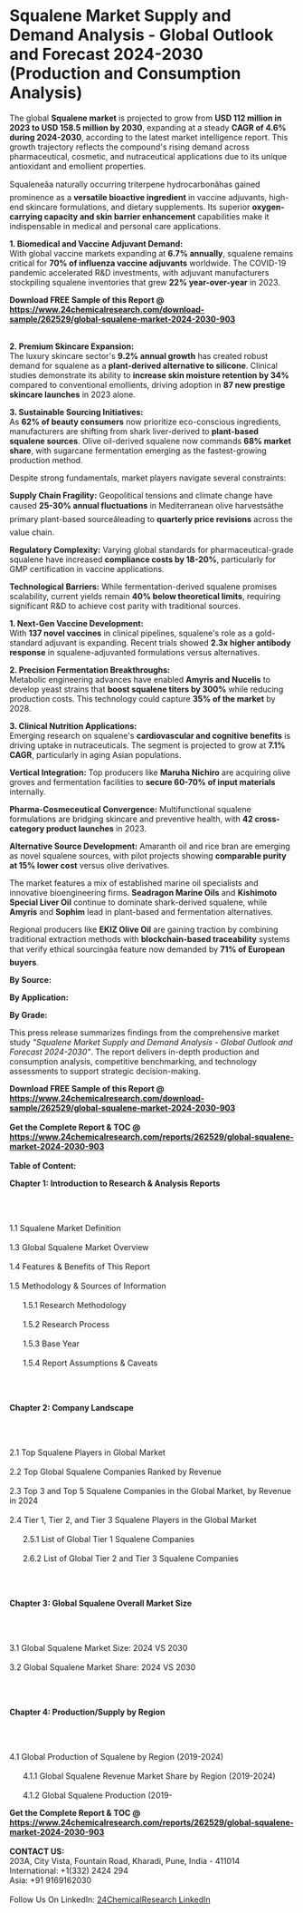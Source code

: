 <h1>Squalene Market Supply and Demand Analysis - Global Outlook and Forecast 2024-2030 (Production and Consumption Analysis)</h1><p>The global <strong>Squalene market</strong> is projected to grow from <strong>USD 112 million in 2023 to USD 158.5 million by 2030</strong>, expanding at a steady <strong>CAGR of 4.6% during 2024-2030</strong>, according to the latest market intelligence report. This growth trajectory reflects the compound's rising demand across pharmaceutical, cosmetic, and nutraceutical applications due to its unique antioxidant and emollient properties.</p><p>Squaleneâa naturally occurring triterpene hydrocarbonâhas gained prominence as a <strong>versatile bioactive ingredient</strong> in vaccine adjuvants, high-end skincare formulations, and dietary supplements. Its superior <strong>oxygen-carrying capacity and skin barrier enhancement</strong> capabilities make it indispensable in medical and personal care applications.</p><p><strong>1. Biomedical and Vaccine Adjuvant Demand:</strong><br>
With global vaccine markets expanding at <strong>6.7% annually</strong>, squalene remains critical for <strong>70% of influenza vaccine adjuvants</strong> worldwide. The COVID-19 pandemic accelerated R&amp;D investments, with adjuvant manufacturers stockpiling squalene inventories that grew <strong>22% year-over-year</strong> in 2023.</p><div><b>Download FREE Sample of this Report @ 
            <a href="https://www.24chemicalresearch.com/download-sample/262529/global-squalene-market-2024-2030-903">
            https://www.24chemicalresearch.com/download-sample/262529/global-squalene-market-2024-2030-903</a></b></div><br><p><strong>2. Premium Skincare Expansion:</strong><br>
The luxury skincare sector's <strong>9.2% annual growth</strong> has created robust demand for squalene as a <strong>plant-derived alternative to silicone</strong>. Clinical studies demonstrate its ability to <strong>increase skin moisture retention by 34%</strong> compared to conventional emollients, driving adoption in <strong>87 new prestige skincare launches</strong> in 2023 alone.</p><p><strong>3. Sustainable Sourcing Initiatives:</strong><br>
As <strong>62% of beauty consumers</strong> now prioritize eco-conscious ingredients, manufacturers are shifting from shark liver-derived to <strong>plant-based squalene sources</strong>. Olive oil-derived squalene now commands <strong>68% market share</strong>, with sugarcane fermentation emerging as the fastest-growing production method.</p><p>Despite strong fundamentals, market players navigate several constraints:</p><p><strong>Supply Chain Fragility:</strong> Geopolitical tensions and climate change have caused <strong>25-30% annual fluctuations</strong> in Mediterranean olive harvestsâthe primary plant-based sourceâleading to <strong>quarterly price revisions</strong> across the value chain.</p><p><strong>Regulatory Complexity:</strong> Varying global standards for pharmaceutical-grade squalene have increased <strong>compliance costs by 18-20%</strong>, particularly for GMP certification in vaccine applications.</p><p><strong>Technological Barriers:</strong> While fermentation-derived squalene promises scalability, current yields remain <strong>40% below theoretical limits</strong>, requiring significant R&amp;D to achieve cost parity with traditional sources.</p><p><strong>1. Next-Gen Vaccine Development:</strong><br>
With <strong>137 novel vaccines</strong> in clinical pipelines, squalene's role as a gold-standard adjuvant is expanding. Recent trials showed <strong>2.3x higher antibody response</strong> in squalene-adjuvanted formulations versus alternatives.</p><p><strong>2. Precision Fermentation Breakthroughs:</strong><br>
Metabolic engineering advances have enabled <strong>Amyris and Nucelis</strong> to develop yeast strains that <strong>boost squalene titers by 300%</strong> while reducing production costs. This technology could capture <strong>35% of the market</strong> by 2028.</p><p><strong>3. Clinical Nutrition Applications:</strong><br>
Emerging research on squalene's <strong>cardiovascular and cognitive benefits</strong> is driving uptake in nutraceuticals. The segment is projected to grow at <strong>7.1% CAGR</strong>, particularly in aging Asian populations.</p><p><strong>Vertical Integration:</strong> Top producers like <strong>Maruha Nichiro</strong> are acquiring olive groves and fermentation facilities to <strong>secure 60-70% of input materials</strong> internally.</p><p><strong>Pharma-Cosmeceutical Convergence:</strong> Multifunctional squalene formulations are bridging skincare and preventive health, with <strong>42 cross-category product launches</strong> in 2023.</p><p><strong>Alternative Source Development:</strong> Amaranth oil and rice bran are emerging as novel squalene sources, with pilot projects showing <strong>comparable purity at 15% lower cost</strong> versus olive derivatives.</p><p>The market features a mix of established marine oil specialists and innovative bioengineering firms. <strong>Seadragon Marine Oils</strong> and <strong>Kishimoto Special Liver Oil</strong> continue to dominate shark-derived squalene, while <strong>Amyris</strong> and <strong>Sophim</strong> lead in plant-based and fermentation alternatives.</p><p>Regional producers like <strong>EKIZ Olive Oil</strong> are gaining traction by combining traditional extraction methods with <strong>blockchain-based traceability</strong> systems that verify ethical sourcingâa feature now demanded by <strong>71% of European buyers</strong>.</p><p><strong>By Source:</strong></p><p><strong>By Application:</strong></p><p><strong>By Grade:</strong></p><p>This press release summarizes findings from the comprehensive market study <em>"Squalene Market Supply and Demand Analysis - Global Outlook and Forecast 2024-2030"</em>. The report delivers in-depth production and consumption analysis, competitive benchmarking, and technology assessments to support strategic decision-making.</p><div><b>Download FREE Sample of this Report @ 
            <a href="https://www.24chemicalresearch.com/download-sample/262529/global-squalene-market-2024-2030-903">
            https://www.24chemicalresearch.com/download-sample/262529/global-squalene-market-2024-2030-903</a></b></div><br><div><b>Get the Complete Report & TOC @ 
            <a href="https://www.24chemicalresearch.com/reports/262529/global-squalene-market-2024-2030-903">
            https://www.24chemicalresearch.com/reports/262529/global-squalene-market-2024-2030-903</a></b></div><br>
            <b>Table of Content:</b><p><p><strong>Chapter 1: Introduction to Research &amp; Analysis Reports</strong></p><br />
<br />
<p>1.1 Squalene Market Definition<br /><br />
1.3 Global Squalene Market Overview<br /><br />
1.4 Features &amp; Benefits of This Report<br /><br />
1.5 Methodology &amp; Sources of Information<br /><br />
&nbsp;&nbsp;&nbsp;&nbsp;&nbsp; 1.5.1 Research Methodology<br /><br />
&nbsp;&nbsp;&nbsp;&nbsp;&nbsp; 1.5.2 Research Process<br /><br />
&nbsp;&nbsp;&nbsp;&nbsp;&nbsp; 1.5.3 Base Year<br /><br />
&nbsp;&nbsp;&nbsp;&nbsp;&nbsp; 1.5.4 Report Assumptions &amp; Caveats</p><br />
<br />
<p><strong>Chapter 2: Company Landscape</strong></p><br />
<br />
<p>2.1 Top Squalene Players in Global Market<br /><br />
2.2 Top Global Squalene Companies Ranked by Revenue<br /><br />
2.3 Top 3 and Top 5 Squalene Companies in the Global Market, by Revenue in 2024<br /><br />
2.4 Tier 1, Tier 2, and Tier 3 Squalene Players in the Global Market<br /><br />
&nbsp;&nbsp;&nbsp;&nbsp;&nbsp; 2.5.1 List of Global Tier 1 Squalene Companies<br /><br />
&nbsp;&nbsp;&nbsp;&nbsp;&nbsp; 2.6.2 List of Global Tier 2 and Tier 3 Squalene Companies</p><br />
<br />
<p><strong>Chapter 3: Global Squalene Overall Market Size</strong></p><br />
<br />
<p>3.1 Global Squalene Market Size: 2024 VS 2030<br /><br />
3.2 Global Squalene Market Share: 2024 VS 2030</p><br />
<br />
<p><strong>Chapter 4: Production/Supply by Region</strong></p><br />
<br />
<p>4.1 Global Production of Squalene by Region (2019-2024)<br /><br />
&nbsp;&nbsp;&nbsp;&nbsp;&nbsp; 4.1.1 Global Squalene Revenue Market Share by Region (2019-2024)<br /><br />
&nbsp;&nbsp;&nbsp;&nbsp;&nbsp; 4.1.2 Global Squalene Production (2019-</p><div><b>Get the Complete Report & TOC @ 
            <a href="https://www.24chemicalresearch.com/reports/262529/global-squalene-market-2024-2030-903">
            https://www.24chemicalresearch.com/reports/262529/global-squalene-market-2024-2030-903</a></b></div><br><b>CONTACT US:</b><br>
            203A, City Vista, Fountain Road, Kharadi, Pune, India - 411014<br>
            International: +1(332) 2424 294<br>
            Asia: +91 9169162030 <br><br>
            Follow Us On LinkedIn: <a href="https://www.linkedin.com/company/24chemicalresearch/">24ChemicalResearch LinkedIn</a>